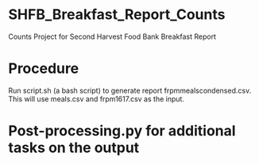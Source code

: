 # SHFB_Breakfast_Report_Counts
Counts Project for Second Harvest Food Bank Breakfast Report


# Procedure
Run script.sh (a bash script) to generate report frpmmealscondensed.csv. This will use meals.csv and frpm1617.csv as the input.

# Post-processing.py for additional tasks on the output